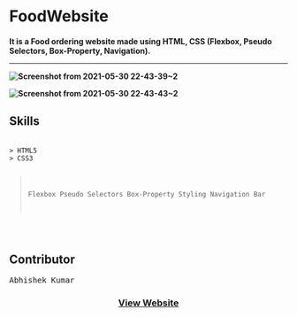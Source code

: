 
# FoodWebsite

<h4>It is a Food ordering website made using HTML, CSS (Flexbox, Pseudo Selectors, Box-Property, Navigation).
  <hr>

  ![Screenshot from 2021-05-30 22-43-39~2](https://user-images.githubusercontent.com/47034350/120114075-0b621100-c19b-11eb-97bf-1d5f40e0252e.png)
  
  ![Screenshot from 2021-05-30 22-43-43~2](https://user-images.githubusercontent.com/47034350/120114094-25035880-c19b-11eb-8544-f610bf1fc515.png)

  <h2>Skills</h2>
<div>
  <pre>
    <code> 
> HTML5
> CSS3

> Flexbox
> Pseudo Selectors
> Box-Property
> Styling
> Navigation Bar
</code>
</pre>
  </div>

<div>
  <h2>Contributor</h2>
  <pre>Abhishek Kumar</pre>
  </div>
  
<h3 align="center"><a href="https://qazwsxedcrfv12.github.io/Food-Website/" color="green">View Website</a></h3>


